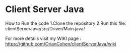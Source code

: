 # Client Server Java

How to Run the code
1.Clone the repository
2.Run this file: clientServerJava/src/Driver/Main.java/

For more details visit my WIKI page : 
https://github.com/OrianCohen/clientServerJava/wiki

